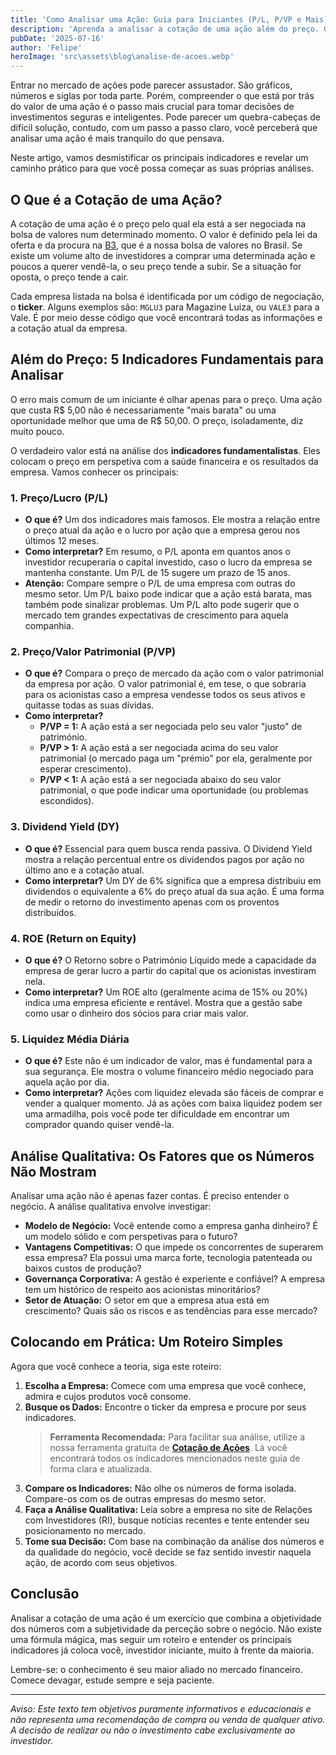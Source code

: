 ```yaml
---
title: 'Como Analisar uma Ação: Guia para Iniciantes (P/L, P/VP e Mais)'
description: 'Aprenda a analisar a cotação de uma ação além do preço. Guia completo sobre os principais indicadores fundamentalistas como P/L, P/VP, Dividend Yield e ROE.'
pubDate: '2025-07-16'
author: 'Felipe'
heroImage: 'src\assets\blog\analise-de-acoes.webp'
---
```


Entrar no mercado de ações pode parecer assustador. São gráficos, números e siglas por toda parte. Porém, compreender o que está por trás do valor de uma ação é o passo mais crucial para tomar decisões de investimentos seguras e inteligentes. Pode parecer um quebra-cabeças de difícil solução, contudo, com um passo a passo claro, você perceberá que analisar uma ação é mais tranquilo do que pensava.

Neste artigo, vamos desmistificar os principais indicadores e revelar um caminho prático para que você possa começar as suas próprias análises.

## O Que é a Cotação de uma Ação?

A cotação de uma ação é o preço pelo qual ela está a ser negociada na bolsa de valores num determinado momento. O valor é definido pela lei da oferta e da procura na [B3](https://www.b3.com.br/pt_br/para-voce), que é a nossa bolsa de valores no Brasil. Se existe um volume alto de investidores a comprar uma determinada ação e poucos a querer vendê-la, o seu preço tende a subir. Se a situação for oposta, o preço tende a cair.

Cada empresa listada na bolsa é identificada por um código de negociação, o **ticker**. Alguns exemplos são: `MGLU3` para Magazine Luiza, ou `VALE3` para a Vale. É por meio desse código que você encontrará todas as informações e a cotação atual da empresa.

## Além do Preço: 5 Indicadores Fundamentais para Analisar

O erro mais comum de um iniciante é olhar apenas para o preço. Uma ação que custa R$ 5,00 não é necessariamente "mais barata" ou uma oportunidade melhor que uma de R$ 50,00. O preço, isoladamente, diz muito pouco.

O verdadeiro valor está na análise dos **indicadores fundamentalistas**. Eles colocam o preço em perspetiva com a saúde financeira e os resultados da empresa. Vamos conhecer os principais:

### 1. Preço/Lucro (P/L)
* **O que é?** Um dos indicadores mais famosos. Ele mostra a relação entre o preço atual da ação e o lucro por ação que a empresa gerou nos últimos 12 meses.
* **Como interpretar?** Em resumo, o P/L aponta em quantos anos o investidor recuperaria o capital investido, caso o lucro da empresa se mantenha constante. Um P/L de 15 sugere um prazo de 15 anos.
* **Atenção:** Compare sempre o P/L de uma empresa com outras do mesmo setor. Um P/L baixo pode indicar que a ação está barata, mas também pode sinalizar problemas. Um P/L alto pode sugerir que o mercado tem grandes expectativas de crescimento para aquela companhia.

### 2. Preço/Valor Patrimonial (P/VP)
* **O que é?** Compara o preço de mercado da ação com o valor patrimonial da empresa por ação. O valor patrimonial é, em tese, o que sobraria para os acionistas caso a empresa vendesse todos os seus ativos e quitasse todas as suas dívidas.
* **Como interpretar?**
    * **P/VP = 1:** A ação está a ser negociada pelo seu valor "justo" de património.
    * **P/VP > 1:** A ação está a ser negociada acima do seu valor patrimonial (o mercado paga um "prémio" por ela, geralmente por esperar crescimento).
    * **P/VP < 1:** A ação está a ser negociada abaixo do seu valor patrimonial, o que pode indicar uma oportunidade (ou problemas escondidos).

### 3. Dividend Yield (DY)
* **O que é?** Essencial para quem busca renda passiva. O Dividend Yield mostra a relação percentual entre os dividendos pagos por ação no último ano e a cotação atual.
* **Como interpretar?** Um DY de 6% significa que a empresa distribuiu em dividendos o equivalente a 6% do preço atual da sua ação. É uma forma de medir o retorno do investimento apenas com os proventos distribuídos.

### 4. ROE (Return on Equity)
* **O que é?** O Retorno sobre o Património Líquido mede a capacidade da empresa de gerar lucro a partir do capital que os acionistas investiram nela.
* **Como interpretar?** Um ROE alto (geralmente acima de 15% ou 20%) indica uma empresa eficiente e rentável. Mostra que a gestão sabe como usar o dinheiro dos sócios para criar mais valor.

### 5. Liquidez Média Diária
* **O que é?** Este não é um indicador de valor, mas é fundamental para a sua segurança. Ele mostra o volume financeiro médio negociado para aquela ação por dia.
* **Como interpretar?** Ações com liquidez elevada são fáceis de comprar e vender a qualquer momento. Já as ações com baixa liquidez podem ser uma armadilha, pois você pode ter dificuldade em encontrar um comprador quando quiser vendê-la.

## Análise Qualitativa: Os Fatores que os Números Não Mostram

Analisar uma ação não é apenas fazer contas. É preciso entender o negócio. A análise qualitativa envolve investigar:

* **Modelo de Negócio:** Você entende como a empresa ganha dinheiro? É um modelo sólido e com perspetivas para o futuro?
* **Vantagens Competitivas:** O que impede os concorrentes de superarem essa empresa? Ela possui uma marca forte, tecnologia patenteada ou baixos custos de produção?
* **Governança Corporativa:** A gestão é experiente e confiável? A empresa tem um histórico de respeito aos acionistas minoritários?
* **Setor de Atuação:** O setor em que a empresa atua está em crescimento? Quais são os riscos e as tendências para esse mercado?

## Colocando em Prática: Um Roteiro Simples

Agora que você conhece a teoria, siga este roteiro:
1.  **Escolha a Empresa:** Comece com uma empresa que você conhece, admira e cujos produtos você consome.
2.  **Busque os Dados:** Encontre o ticker da empresa e procure por seus indicadores.
    > **Ferramenta Recomendada:** Para facilitar sua análise, utilize a nossa ferramenta gratuita de [**Cotação de Ações**](https://investilize.com.br/ferramentas/cotacao-acoes/). Lá você encontrará todos os indicadores mencionados neste guia de forma clara e atualizada.
3.  **Compare os Indicadores:** Não olhe os números de forma isolada. Compare-os com os de outras empresas do mesmo setor.
4.  **Faça a Análise Qualitativa:** Leia sobre a empresa no site de Relações com Investidores (RI), busque notícias recentes e tente entender seu posicionamento no mercado.
5.  **Tome sua Decisão:** Com base na combinação da análise dos números e da qualidade do negócio, você decide se faz sentido investir naquela ação, de acordo com seus objetivos.

## Conclusão

Analisar a cotação de uma ação é um exercício que combina a objetividade dos números com a subjetividade da perceção sobre o negócio. Não existe uma fórmula mágica, mas seguir um roteiro e entender os principais indicadores já coloca você, investidor iniciante, muito à frente da maioria.

Lembre-se: o conhecimento é seu maior aliado no mercado financeiro. Comece devagar, estude sempre e seja paciente.

---
*Aviso: Este texto tem objetivos puramente informativos e educacionais e não representa uma recomendação de compra ou venda de qualquer ativo. A decisão de realizar ou não o investimento cabe exclusivamente ao investidor.*